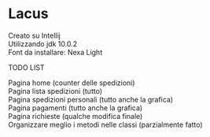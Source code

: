 # Lacus

Creato su Intellij\
Utilizzando jdk 10.0.2\
Font da installare: Nexa Light

TODO LIST

Pagina home (counter delle spedizioni)\
Pagina lista spedizioni (tutto)\
Pagina spedizioni personali (tutto anche la grafica)\
Pagina pagamenti (tutto anche la grafica)\
Pagina richieste (qualche modifica finale)\
Organizzare meglio i metodi nelle classi (parzialmente fatto)